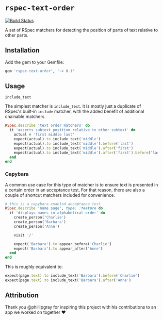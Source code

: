 # `rspec-text-order`

[![Build Status][travis-img]][travis]

[travis-img]: https://travis-ci.org/iamvery/rspec-text-order.svg?branch=master
[travis]: https://travis-ci.org/iamvery/rspec-text-order

A set of RSpec matchers for detecting the position of parts of text relative to other parts.

## Installation

Add the gem to your Gemfile:

```ruby
gem 'rspec-text-order', '~> 0.1'
```

## Usage

`include_text`

The simplest matcher is `include_text`.
It is mostly just a duplicate of RSpec's built-in `include` matcher, with the added benefit of additional chainable matchers.

```ruby
RSpec.describe 'text order matchers' do
  it 'asserts subtext position relative to other subtext' do
    actual = 'first middle last'
    expect(actual).to include_text('middle')
    expect(actual).to include_text('middle').before('last')
    expect(actual).to include_text('middle').after('first')
    expect(actual).to include_text('middle').after('first').before('last')
  end
end
```

### Capybara

A common use case for this type of matcher is to ensure text is presented in a certain order in an acceptance test.
For that reason, there are also a couple of shortcut matchers included for convenience.

```ruby
# this is a capybara-enabled acceptance test
RSpec.describe 'name page', type: :feature do
  it 'displays names in alphabetical order' do
    create_person('Charlie')
    create_person('Barbara')
    create_person('Anne')

    visit '/'

    expect('Barbara').to appear_before('Charlie')
    expect('Barbara').to appear_after('Anne')
  end
end
```

This is roughly equivalent to:

```ruby
expect(page.text).to include_text('Barbara').before('Charlie')
expect(page.text).to include_text('Barbara').after('Anne')
```

## Attribution

Thank you @phillipgray for inspiring this project with his contributions to an app we worked on together :heart:
